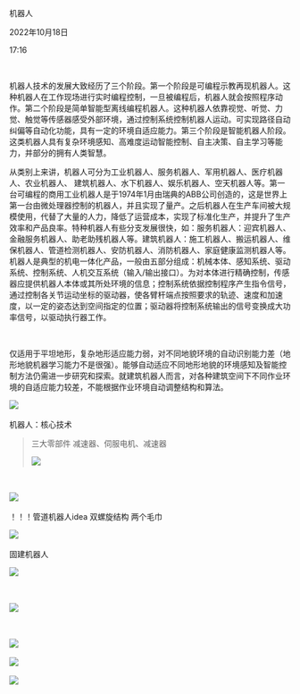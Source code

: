 机器人

2022年10月18日

17:16

 

机器人技术的发展大致经历了三个阶段。第一个阶段是可编程示教再现机器人。这种机器人在工作现场进行实时编程控制，一旦被编程后，机器人就会按照程序动作。第二个阶段是简单智能型离线编程机器人。这种机器人依靠视觉、听觉、力觉、触觉等传感器感受外部环境，通过控制系统控制机器人运动。可实现路径自动纠偏等自动化功能，具有一定的环境自适应能力。第三个阶段是智能机器人阶段。这类机器人具有复杂环境感知、高难度运动智能控制、自主决策、自主学习等能力，并部分的拥有人类智慧。

从类别上来讲，机器人可分为工业机器人、服务机器人、军用机器人、医疗机器人、农业机器人、 建筑机器人、水下机器人、娱乐机器人、空天机器人等。第一台可编程的商用工业机器人是于1974年1月由瑞典的ABB公司创造的，这是世界上第一台由微处理器控制的机器人，并且实现了量产。之后机器人在生产车间被大规模使用，代替了大量的人力，降低了运营成本，实现了标准化生产，并提升了生产效率和产品良率。特种机器人有些分支发展很快，如：服务机器人：迎宾机器人、金融服务机器人、助老助残机器人等。建筑机器人：施工机器人、搬运机器人、维保机器人、管道检测机器人、安防机器人、消防机器人、家庭健康监测机器人等。 机器人是典型的机电一体化产品，一般由五部分组成：机械本体、感知系统、驱动系统、控制系统、人机交互系统（输入/输出接口）。为对本体进行精确控制，传感器应提供机器人本体或其所处环境的信息；控制系统依据控制程序产生指令信号，通过控制各关节运动坐标的驱动器，使各臂杆端点按照要求的轨迹、速度和加速度，以一定的姿态达到空间指定的位置；驱动器将控制系统输出的信号变换成大功率信号，以驱动执行器工作。

 

仅适用于平坦地形，复杂地形适应能力弱，对不同地貌环境的自动识别能力差（地形地貌机器学习能力不是很强）。能够自动适应不同地形地貌的环境感知及智能控制方法仍需进一步研究和探索。就建筑机器人而言，对各种建筑空间下不同作业环境的自适应能力较差，不能根据作业环境自动调整结构和算法。

![](..\..\..\assets\005_机器人_000.png)

机器人：核心技术

> 三大零部件 减速器、伺服电机、减速器
>
> ![](..\..\..\assets\005_机器人_001.png)

 

![](..\..\..\assets\005_机器人_002.png)

！！！管道机器人idea 双螺旋结构 两个毛巾

![](..\..\..\assets\005_机器人_003.png)

固建机器人

![](..\..\..\assets\005_机器人_004.png)

 

![](..\..\..\assets\005_机器人_003.png)

 

![](..\..\..\assets\005_机器人_005.png)

![](..\..\..\assets\005_机器人_006.png)

![](..\..\..\assets\005_机器人_007.png)

 

